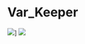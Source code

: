 # Var_Keeper

![](https://github.com/lacos-la/var_keeper/actions/workflows/staging.yml/badge.svg)] ![](https://img.shields.io/docker/v/vladimirchabanov/var_keeper?label=build%20for%20commit&sort=date)

